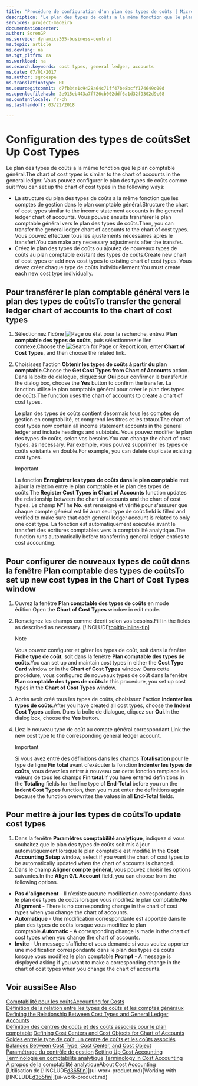 ```yaml
---
title: "Procédure de configuration d'un plan des types de coûts | Microsoft Docs"
description: "Le plan des types de coûts a la même fonction que le plan comptable général."
services: project-madeira
documentationcenter: 
author: SorenGP
ms.service: dynamics365-business-central
ms.topic: article
ms.devlang: na
ms.tgt_pltfrm: na
ms.workload: na
ms.search.keywords: cost types, general ledger, accounts
ms.date: 07/01/2017
ms.author: sgroespe
ms.translationtype: HT
ms.sourcegitcommit: d7fb34e1c9428a64c71ff47be8bcff174649c00d
ms.openlocfilehash: 2e915eb443a7f726cb002ddf6a1d32f9302d9c08
ms.contentlocale: fr-ch
ms.lasthandoff: 03/22/2018

---
```

# <a name="set-up-cost-types"></a><span data-ttu-id="8a1ab-103">Configuration des types de coûts</span><span class="sxs-lookup"><span data-stu-id="8a1ab-103">Set Up Cost Types</span></span>
<span data-ttu-id="8a1ab-104">Le plan des types de coûts a la même fonction que le plan comptable général.</span><span class="sxs-lookup"><span data-stu-id="8a1ab-104">The chart of cost types is similar to the chart of accounts in the general ledger.</span></span> <span data-ttu-id="8a1ab-105">Vous pouvez configurer le plan des types de coûts comme suit :</span><span class="sxs-lookup"><span data-stu-id="8a1ab-105">You can set up the chart of cost types in the following ways:</span></span>  

-   <span data-ttu-id="8a1ab-106">La structure du plan des types de coûts a la même fonction que les comptes de gestion dans le plan comptable général.</span><span class="sxs-lookup"><span data-stu-id="8a1ab-106">Structure the chart of cost types similar to the income statement accounts in the general ledger chart of accounts.</span></span> <span data-ttu-id="8a1ab-107">Vous pouvez ensuite transférer le plan comptable général vers le plan des types de coûts.</span><span class="sxs-lookup"><span data-stu-id="8a1ab-107">Then, you can transfer the general ledger chart of accounts to the chart of cost types.</span></span> <span data-ttu-id="8a1ab-108">Vous pouvez effectuer tous les ajustements nécessaires après le transfert.</span><span class="sxs-lookup"><span data-stu-id="8a1ab-108">You can make any necessary adjustments after the transfer.</span></span>  
-   <span data-ttu-id="8a1ab-109">Créez le plan des types de coûts ou ajoutez de nouveaux types de coûts au plan comptable existant des types de coûts.</span><span class="sxs-lookup"><span data-stu-id="8a1ab-109">Create new chart of cost types or add new cost types to existing chart of cost types.</span></span> <span data-ttu-id="8a1ab-110">Vous devez créer chaque type de coûts individuellement.</span><span class="sxs-lookup"><span data-stu-id="8a1ab-110">You must create each new cost type individually.</span></span>  

## <a name="to-transfer-the-general-ledger-chart-of-accounts-to-the-chart-of-cost-types"></a><span data-ttu-id="8a1ab-111">Pour transférer le plan comptable général vers le plan des types de coûts</span><span class="sxs-lookup"><span data-stu-id="8a1ab-111">To transfer the general ledger chart of accounts to the chart of cost types</span></span>  
1.  <span data-ttu-id="8a1ab-112">Sélectionnez l'icône ![Page ou état pour la recherche](media/ui-search/search_small.png "icône Page ou état pour la recherche"), entrez **Plan comptable des types de coûts**, puis sélectionnez le lien connexe.</span><span class="sxs-lookup"><span data-stu-id="8a1ab-112">Choose the ![Search for Page or Report](media/ui-search/search_small.png "Search for Page or Report icon") icon, enter **Chart of Cost Types**, and then choose the related link.</span></span>  
2.  <span data-ttu-id="8a1ab-113">Choisissez l'action **Obtenir les types de coûts à partir du plan comptable**.</span><span class="sxs-lookup"><span data-stu-id="8a1ab-113">Choose the **Get Cost Types from Chart of Accounts** action.</span></span> <span data-ttu-id="8a1ab-114">Dans la boîte de dialogue, cliquez sur **Oui** pour confirmer le transfert.</span><span class="sxs-lookup"><span data-stu-id="8a1ab-114">In the dialog box, choose the **Yes** button to confirm the transfer.</span></span> <span data-ttu-id="8a1ab-115">La fonction utilise le plan comptable général pour créer le plan des types de coûts.</span><span class="sxs-lookup"><span data-stu-id="8a1ab-115">The function uses the chart of accounts to create a chart of cost types.</span></span>  

    <span data-ttu-id="8a1ab-116">Le plan des types de coûts contient désormais tous les comptes de gestion en comptabilité, et comprend les titres et les totaux.</span><span class="sxs-lookup"><span data-stu-id="8a1ab-116">The chart of cost types now contain all income statement accounts in the general ledger and include headings and subtotals.</span></span> <span data-ttu-id="8a1ab-117">Vous pouvez modifier le plan des types de coûts, selon vos besoins.</span><span class="sxs-lookup"><span data-stu-id="8a1ab-117">You can change the chart of cost types, as necessary.</span></span> <span data-ttu-id="8a1ab-118">Par exemple, vous pouvez supprimer les types de coûts existants en double.</span><span class="sxs-lookup"><span data-stu-id="8a1ab-118">For example, you can delete duplicate existing cost types.</span></span>  

    > [!IMPORTANT]  
    >  <span data-ttu-id="8a1ab-119">La fonction **Enregistrer les types de coûts dans le plan comptable** met à jour la relation entre le plan comptable et le plan des types de coûts.</span><span class="sxs-lookup"><span data-stu-id="8a1ab-119">The **Register Cost Types in Chart of Accounts** function updates the relationship between the chart of accounts and the chart of cost types.</span></span> <span data-ttu-id="8a1ab-120">Le champ **N°**</span><span class="sxs-lookup"><span data-stu-id="8a1ab-120">The **No.**</span></span> <span data-ttu-id="8a1ab-121">est renseigné et vérifié pour s'assurer que chaque compte général est lié à un seul type de coût.</span><span class="sxs-lookup"><span data-stu-id="8a1ab-121">field is filled and verified to make sure that each general ledger account is related to only one cost type.</span></span> <span data-ttu-id="8a1ab-122">La fonction est automatiquement exécutée avant le transfert des écritures comptables vers la comptabilité analytique.</span><span class="sxs-lookup"><span data-stu-id="8a1ab-122">The function runs automatically before transferring general ledger entries to cost accounting.</span></span>  

## <a name="to-set-up-new-cost-types-in-the-chart-of-cost-types-window"></a><span data-ttu-id="8a1ab-123">Pour configurer de nouveaux types de coût dans la fenêtre Plan comptable des types de coûts</span><span class="sxs-lookup"><span data-stu-id="8a1ab-123">To set up new cost types in the Chart of Cost Types window</span></span>  
1.  <span data-ttu-id="8a1ab-124">Ouvrez la fenêtre **Plan comptable des types de coûts** en mode édition.</span><span class="sxs-lookup"><span data-stu-id="8a1ab-124">Open the **Chart of Cost Types** window in edit mode.</span></span>  
2.  <span data-ttu-id="8a1ab-125">Renseignez les champs comme décrit selon vos besoins.</span><span class="sxs-lookup"><span data-stu-id="8a1ab-125">Fill in the fields as described as necessary.</span></span> [!INCLUDE[tooltip-inline-tip](includes/tooltip-inline-tip_md.md)]

    > [!NOTE]  
    >  <span data-ttu-id="8a1ab-126">Vous pouvez configurer et gérer les types de coût, soit dans la fenêtre **Fiche type de coût**, soit dans la fenêtre **Plan comptable des types de coûts**.</span><span class="sxs-lookup"><span data-stu-id="8a1ab-126">You can set up and maintain cost types in either the **Cost Type Card** window or in the **Chart of Cost Types** window.</span></span> <span data-ttu-id="8a1ab-127">Dans cette procédure, vous configurez de nouveaux types de coût dans la fenêtre **Plan comptable des types de coûts**.</span><span class="sxs-lookup"><span data-stu-id="8a1ab-127">In this procedure, you set up cost types in the **Chart of Cost Types** window.</span></span>

3.  <span data-ttu-id="8a1ab-128">Après avoir créé tous les types de coûts, choisissez l'action **Indenter les types de coûts**.</span><span class="sxs-lookup"><span data-stu-id="8a1ab-128">After you have created all cost types, choose the **Indent Cost Types** action.</span></span> <span data-ttu-id="8a1ab-129">Dans la boîte de dialogue, cliquez sur **Oui**.</span><span class="sxs-lookup"><span data-stu-id="8a1ab-129">In the dialog box, choose the **Yes** button.</span></span>  
4.  <span data-ttu-id="8a1ab-130">Liez le nouveau type de coût au compte général correspondant.</span><span class="sxs-lookup"><span data-stu-id="8a1ab-130">Link the new cost type to the corresponding general ledger account.</span></span>  

    > [!IMPORTANT]  
    >  <span data-ttu-id="8a1ab-131">Si vous avez entré des définitions dans les champs **Totalisation** pour le type de ligne **Fin total** avant d'exécuter la fonction **Indenter les types de coûts**, vous devez les entrer à nouveau car cette fonction remplace les valeurs de tous les champs **Fin total**.</span><span class="sxs-lookup"><span data-stu-id="8a1ab-131">If you have entered definitions in the **Totaling** fields for the line type of **End-Total** before you run the **Indent Cost Types** function, then you must enter the definitions again because the function overwrites the values in all **End-Total** fields.</span></span>  

## <a name="to-update-cost-types"></a><span data-ttu-id="8a1ab-132">Pour mettre à jour les types de coûts</span><span class="sxs-lookup"><span data-stu-id="8a1ab-132">To update cost types</span></span>  
1.  <span data-ttu-id="8a1ab-133">Dans la fenêtre **Paramètres comptabilité analytique**, indiquez si vous souhaitez que le plan des types de coûts soit mis à jour automatiquement lorsque le plan comptable est modifié.</span><span class="sxs-lookup"><span data-stu-id="8a1ab-133">In the **Cost Accounting Setup** window, select if you want the chart of cost types to be automatically updated when the chart of accounts is changed.</span></span>  
2.  <span data-ttu-id="8a1ab-134">Dans le champ **Aligner compte général**, vous pouvez choisir les options suivantes.</span><span class="sxs-lookup"><span data-stu-id="8a1ab-134">In the **Align G/L Account** field, you can choose from the following options.</span></span>  

- <span data-ttu-id="8a1ab-135">**Pas d'alignement** - Il n'existe aucune modification correspondante dans le plan des types de coûts lorsque vous modifiez le plan comptable.</span><span class="sxs-lookup"><span data-stu-id="8a1ab-135">**No Alignment** - There is no corresponding change in the chart of cost types when you change the chart of accounts.</span></span>  
- <span data-ttu-id="8a1ab-136">**Automatique** - Une modification correspondante est apportée dans le plan des types de coûts lorsque vous modifiez le plan comptable.</span><span class="sxs-lookup"><span data-stu-id="8a1ab-136">**Automatic** - A corresponding change is made in the chart of cost types when you change the chart of accounts.</span></span>  
- <span data-ttu-id="8a1ab-137">**Invite** - Un message s'affiche et vous demande si vous voulez apporter une modification correspondante dans le plan des types de coûts lorsque vous modifiez le plan comptable.</span><span class="sxs-lookup"><span data-stu-id="8a1ab-137">**Prompt** - A message is displayed asking if you want to make a corresponding change in the chart of cost types when you change the chart of accounts.</span></span>  

## <a name="see-also"></a><span data-ttu-id="8a1ab-138">Voir aussi</span><span class="sxs-lookup"><span data-stu-id="8a1ab-138">See Also</span></span>  
[<span data-ttu-id="8a1ab-139">Comptabilité pour les coûts</span><span class="sxs-lookup"><span data-stu-id="8a1ab-139">Accounting for Costs</span></span>](finance-manage-cost-accounting.md)  
<span data-ttu-id="8a1ab-140">[Définition de la relation entre les types de coûts et les comptes généraux](finance-defining-the-relationship-between-cost-types-and-general-ledger-accounts.md) </span><span class="sxs-lookup"><span data-stu-id="8a1ab-140">[Defining the Relationship Between Cost Types and General Ledger Accounts](finance-defining-the-relationship-between-cost-types-and-general-ledger-accounts.md) </span></span>  
<span data-ttu-id="8a1ab-141">[Définition des centres de coûts et des coûts associés pour le plan comptable](finance-defining-cost-centers-and-cost-objects-for-chart-of-accounts.md) </span><span class="sxs-lookup"><span data-stu-id="8a1ab-141">[Defining Cost Centers and Cost Objects for Chart of Accounts](finance-defining-cost-centers-and-cost-objects-for-chart-of-accounts.md) </span></span>  
<span data-ttu-id="8a1ab-142">[Soldes entre le type de coût, un centre de coûts et les coûts associés](finance-balances-between-cost-type-cost-center-and-cost-object.md) </span><span class="sxs-lookup"><span data-stu-id="8a1ab-142">[Balances Between Cost Type, Cost Center, and Cost Object](finance-balances-between-cost-type-cost-center-and-cost-object.md) </span></span>  
<span data-ttu-id="8a1ab-143">[Paramétrage du contrôle de gestion](finance-set-up-cost-accounting.md) </span><span class="sxs-lookup"><span data-stu-id="8a1ab-143">[Setting Up Cost Accounting](finance-set-up-cost-accounting.md) </span></span>  
<span data-ttu-id="8a1ab-144">[Terminologie en comptabilité analytique](finance-terminology-in-cost-accounting.md) </span><span class="sxs-lookup"><span data-stu-id="8a1ab-144">[Terminology in Cost Accounting](finance-terminology-in-cost-accounting.md) </span></span>  
[<span data-ttu-id="8a1ab-145">À propos de la comptabilité analytique</span><span class="sxs-lookup"><span data-stu-id="8a1ab-145">About Cost Accounting</span></span>](finance-about-cost-accounting.md)  
<span data-ttu-id="8a1ab-146">[Utilisation de [!INCLUDE[d365fin](includes/d365fin_md.md)]](ui-work-product.md)</span><span class="sxs-lookup"><span data-stu-id="8a1ab-146">[Working with [!INCLUDE[d365fin](includes/d365fin_md.md)]](ui-work-product.md)</span></span>

